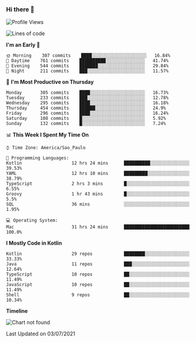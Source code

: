 ### Hi there 👋

<!--
**fernandonogueira/fernandonogueira** is a ✨ _special_ ✨ repository because its `README.md` (this file) appears on your GitHub profile.

Here are some ideas to get you started:

- 🔭 I’m currently working on ...
- 🌱 I’m currently learning ...
- 👯 I’m looking to collaborate on ...
- 🤔 I’m looking for help with ...
- 💬 Ask me about ...
- 📫 How to reach me: ...
- 😄 Pronouns: ...
- ⚡ Fun fact: ...
-->

<!--START_SECTION:waka-->
![Profile Views](http://img.shields.io/badge/Profile%20Views-3-blue)

![Lines of code](https://img.shields.io/badge/From%20Hello%20World%20I%27ve%20Written-519642%20lines%20of%20code-blue)

**I'm an Early 🐤** 

```text
🌞 Morning    307 commits    ████░░░░░░░░░░░░░░░░░░░░░   16.84% 
🌆 Daytime    761 commits    ██████████░░░░░░░░░░░░░░░   41.74% 
🌃 Evening    544 commits    ███████░░░░░░░░░░░░░░░░░░   29.84% 
🌙 Night      211 commits    ███░░░░░░░░░░░░░░░░░░░░░░   11.57%

```
📅 **I'm Most Productive on Thursday** 

```text
Monday       305 commits    ████░░░░░░░░░░░░░░░░░░░░░   16.73% 
Tuesday      233 commits    ███░░░░░░░░░░░░░░░░░░░░░░   12.78% 
Wednesday    295 commits    ████░░░░░░░░░░░░░░░░░░░░░   16.18% 
Thursday     454 commits    ██████░░░░░░░░░░░░░░░░░░░   24.9% 
Friday       296 commits    ████░░░░░░░░░░░░░░░░░░░░░   16.24% 
Saturday     108 commits    █░░░░░░░░░░░░░░░░░░░░░░░░   5.92% 
Sunday       132 commits    █░░░░░░░░░░░░░░░░░░░░░░░░   7.24%

```


📊 **This Week I Spent My Time On** 

```text
⌚︎ Time Zone: America/Sao_Paulo

💬 Programming Languages: 
Kotlin                   12 hrs 24 mins      ██████████░░░░░░░░░░░░░░░   39.53% 
YAML                     12 hrs 10 mins      █████████░░░░░░░░░░░░░░░░   38.79% 
TypeScript               2 hrs 3 mins        █░░░░░░░░░░░░░░░░░░░░░░░░   6.55% 
Groovy                   1 hr 43 mins        █░░░░░░░░░░░░░░░░░░░░░░░░   5.5% 
SQL                      36 mins             ░░░░░░░░░░░░░░░░░░░░░░░░░   1.95%

💻 Operating System: 
Mac                      31 hrs 24 mins      █████████████████████████   100.0%

```

**I Mostly Code in Kotlin** 

```text
Kotlin                   29 repos            ████████░░░░░░░░░░░░░░░░░   33.33% 
Java                     11 repos            ███░░░░░░░░░░░░░░░░░░░░░░   12.64% 
TypeScript               10 repos            ██░░░░░░░░░░░░░░░░░░░░░░░   11.49% 
JavaScript               10 repos            ██░░░░░░░░░░░░░░░░░░░░░░░   11.49% 
Shell                    9 repos             ██░░░░░░░░░░░░░░░░░░░░░░░   10.34%

```


**Timeline**

![Chart not found](https://raw.githubusercontent.com/fernandonogueira/fernandonogueira/master/charts/bar_graph.png) 


 Last Updated on 03/07/2021
<!--END_SECTION:waka-->
